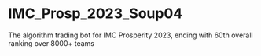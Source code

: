 # IMC_Prosp_2023_Soup04
The algorithm trading bot for IMC Prosperity 2023, ending with 60th overall ranking over 8000+ teams
